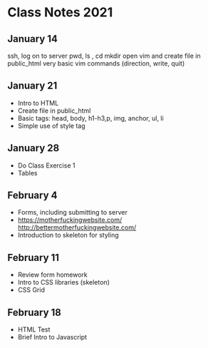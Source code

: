 # Class Notes 2021

## January 14

ssh, log on to server
pwd, ls , cd mkdir
open vim and create file in public_html
very basic vim commands (direction, write, quit)

## January 21

* Intro to HTML
* Create file in public_html
* Basic tags: head, body, h1-h3,p, img, anchor, ul, li
* Simple use of style tag

## January 28

* Do Class Exercise 1
* Tables

## February 4
* Forms, including submitting to server
* https://motherfuckingwebsite.com/ http://bettermotherfuckingwebsite.com/
* Introduction to skeleton for styling

## February 11
* Review form homework
* Intro to CSS libraries (skeleton)
* CSS Grid

## February 18
* HTML Test
* Brief Intro to Javascript

